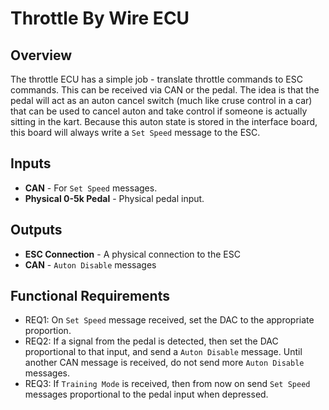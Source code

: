 # Throttle By Wire ECU

## Overview

The throttle ECU has a simple job - translate throttle commands to ESC
commands. This can be received via CAN or the pedal. The idea is that the pedal will act as an auton cancel switch (much like cruse control in a car)
that can be used to cancel auton and take control if someone is actually sitting in the kart. Because this auton state is stored in the interface board,
this board will always write a `Set Speed` message to the ESC.

## Inputs
- **CAN** - For `Set Speed` messages.
- **Physical 0-5k Pedal** - Physical pedal input.

## Outputs
- **ESC Connection** - A physical connection to the ESC
- **CAN** - `Auton Disable` messages

## Functional Requirements
- REQ1: On `Set Speed` message received, set the DAC to the appropriate proportion.
- REQ2: If a signal from the pedal is detected, then set the DAC proportional to that input, and send a `Auton Disable`
message. Until another CAN message is received, do not send more `Auton Disable` messages. 
- REQ3: If `Training Mode` is received, then from now on send `Set Speed` messages proportional to the pedal input when depressed.